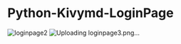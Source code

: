 # Python-Kivymd-LoginPage

![loginpage2](https://user-images.githubusercontent.com/64476942/88482607-fff0f880-cf7f-11ea-85a3-c857bdb0a325.png)
![Uploading loginpage3.png…]()
